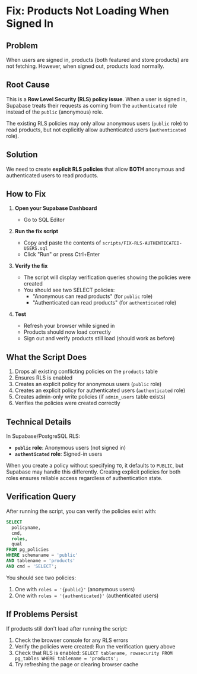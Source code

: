 # Fix: Products Not Loading When Signed In

## Problem

When users are signed in, products (both featured and store products) are not fetching. However, when signed out, products load normally.

## Root Cause

This is a **Row Level Security (RLS) policy issue**. When a user is signed in, Supabase treats their requests as coming from the `authenticated` role instead of the `public` (anonymous) role. 

The existing RLS policies may only allow anonymous users (`public` role) to read products, but not explicitly allow authenticated users (`authenticated` role).

## Solution

We need to create **explicit RLS policies** that allow **BOTH** anonymous and authenticated users to read products.

## How to Fix

1. **Open your Supabase Dashboard**
   - Go to SQL Editor

2. **Run the fix script**
   - Copy and paste the contents of `scripts/FIX-RLS-AUTHENTICATED-USERS.sql`
   - Click "Run" or press Ctrl+Enter

3. **Verify the fix**
   - The script will display verification queries showing the policies were created
   - You should see two SELECT policies:
     - "Anonymous can read products" (for `public` role)
     - "Authenticated can read products" (for `authenticated` role)

4. **Test**
   - Refresh your browser while signed in
   - Products should now load correctly
   - Sign out and verify products still load (should work as before)

## What the Script Does

1. Drops all existing conflicting policies on the `products` table
2. Ensures RLS is enabled
3. Creates an explicit policy for anonymous users (`public` role)
4. Creates an explicit policy for authenticated users (`authenticated` role)
5. Creates admin-only write policies (if `admin_users` table exists)
6. Verifies the policies were created correctly

## Technical Details

In Supabase/PostgreSQL RLS:
- **`public` role**: Anonymous users (not signed in)
- **`authenticated` role**: Signed-in users

When you create a policy without specifying `TO`, it defaults to `PUBLIC`, but Supabase may handle this differently. Creating explicit policies for both roles ensures reliable access regardless of authentication state.

## Verification Query

After running the script, you can verify the policies exist with:

```sql
SELECT 
  policyname,
  cmd,
  roles,
  qual
FROM pg_policies 
WHERE schemaname = 'public' 
AND tablename = 'products'
AND cmd = 'SELECT';
```

You should see two policies:
1. One with `roles = '{public}'` (anonymous users)
2. One with `roles = '{authenticated}'` (authenticated users)

## If Problems Persist

If products still don't load after running the script:

1. Check the browser console for any RLS errors
2. Verify the policies were created: Run the verification query above
3. Check that RLS is enabled: `SELECT tablename, rowsecurity FROM pg_tables WHERE tablename = 'products';`
4. Try refreshing the page or clearing browser cache

